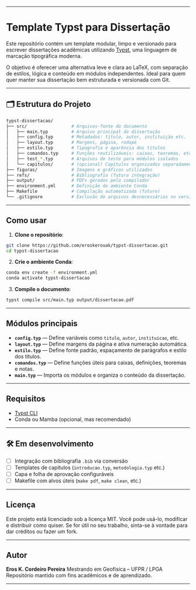 
---


# Template Typst para Dissertação 

Este repositório contém um template modular, limpo e versionado para escrever dissertações acadêmicas utilizando [Typst](https://typst.app), uma linguagem de marcação tipográfica moderna.

O objetivo é oferecer uma alternativa leve e clara ao LaTeX, com separação de estilos, lógica e conteúdo em módulos independentes. Ideal para quem quer manter sua dissertação bem estruturada e versionada com Git.

---

## 🗂 Estrutura do Projeto

```bash
typst-dissertacao/
├── src/                 # Arquivos-fonte do documento
│   ├── main.typ         # Arquivo principal da dissertação
│   ├── config.typ       # Metadados: título, autor, instituição etc.
│   ├── layout.typ       # Margens, página, rodapé
│   ├── estilo.typ       # Tipografia e aparência dos títulos
│   ├── comandos.typ     # Funções reutilizáveis: caixas, teoremas, etc.
│   ├── test_*.typ       # Arquivos de teste para módulos isolados
│   └── capitulos/       # (opcional) Capítulos organizados separadamente
├── figuras/             # Imagens e gráficos utilizados
├── refs/                # Bibliografia (futura integração)
├── output/              # PDFs gerados pelo compilador
├── environment.yml      # Definição do ambiente Conda
├── Makefile             # Compilação automatizada (futuro)
└── .gitignore           # Exclusão de arquivos desnecessários no versionamento
````

---

## Como usar

1. **Clone o repositório**:

```bash
git clone https://github.com/eroskerouak/typst-dissertacao.git
cd typst-dissertacao
```

2. **Crie o ambiente Conda**:

```bash
conda env create -f environment.yml
conda activate typst-dissertacao
```

3. **Compile o documento**:

```bash
typst compile src/main.typ output/dissertacao.pdf
```

---

## Módulos principais

* **`config.typ`** — Define variáveis como `titulo`, `autor`, `instituicao`, etc.
* **`layout.typ`** — Define margens da página e ativa numeração automática.
* **`estilo.typ`** — Define fonte padrão, espaçamento de parágrafos e estilo dos títulos.
* **`comandos.typ`** — Define funções úteis para caixas, definições, teoremas e notas.
* **`main.typ`** — Importa os módulos e organiza o conteúdo da dissertação.

---

## Requisitos

* [Typst CLI](https://typst.app/docs/cli/install/)
* Conda ou Mamba (opcional, mas recomendado)

---

## 🛠 Em desenvolvimento

* [ ] Integração com bibliografia `.bib` via conversão
* [ ] Templates de capítulos (`introducao.typ`, `metodologia.typ` etc.)
* [ ] Capa e folha de aprovação configuráveis
* [ ] Makefile com alvos úteis (`make pdf`, `make clean`, etc.)

---

## Licença

Este projeto está licenciado sob a licença MIT. Você pode usá-lo, modificar e distribuir como quiser. Se for útil no seu trabalho, sinta-se à vontade para dar créditos ou fazer um fork.

---

## Autor

**Eros K. Cordeiro Pereira**
Mestrando em Geofísica – UFPR / LPGA
Repositório mantido com fins acadêmicos e de aprendizado.

---
